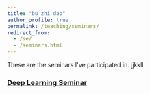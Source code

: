 ```yaml
---
title: "bu zhi dao"
author_profile: true
permalink: /teaching/seminars/
redirect_from: 
  - /se/
  - /seminars.html
---
```


These are the seminars I've participated in.
jjkkll

### [Deep Learning Seminar](http://tianyuanzhang.com/teaching/)
